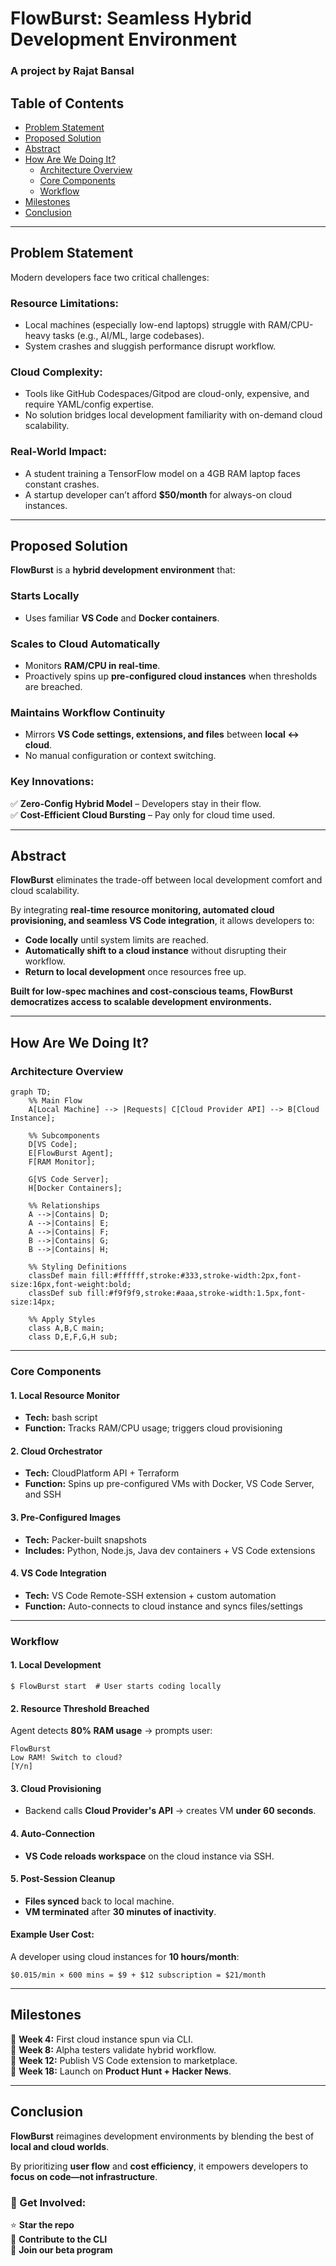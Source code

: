 # FlowBurst: Seamless Hybrid Development Environment  
### A project by Rajat Bansal  

## Table of Contents  
- [Problem Statement](#problem-statement)  
- [Proposed Solution](#proposed-solution)  
- [Abstract](#abstract)  
- [How Are We Doing It?](#how-are-we-doing-it)  
  - [Architecture Overview](#architecture-overview)  
  - [Core Components](#core-components)  
  - [Workflow](#workflow)  
- [Milestones](#milestones)  
- [Conclusion](#conclusion)  

---

## Problem Statement  
Modern developers face two critical challenges:  

### **Resource Limitations:**  
- Local machines (especially low-end laptops) struggle with RAM/CPU-heavy tasks (e.g., AI/ML, large codebases).  
- System crashes and sluggish performance disrupt workflow.  

### **Cloud Complexity:**  
- Tools like GitHub Codespaces/Gitpod are cloud-only, expensive, and require YAML/config expertise.  
- No solution bridges local development familiarity with on-demand cloud scalability.  

### **Real-World Impact:**  
- A student training a TensorFlow model on a 4GB RAM laptop faces constant crashes.  
- A startup developer can’t afford **$50/month** for always-on cloud instances.  

---

## Proposed Solution  
**FlowBurst** is a **hybrid development environment** that:  

### **Starts Locally**  
- Uses familiar **VS Code** and **Docker containers**.  

### **Scales to Cloud Automatically**  
- Monitors **RAM/CPU in real-time**.  
- Proactively spins up **pre-configured cloud instances** when thresholds are breached.  

### **Maintains Workflow Continuity**  
- Mirrors **VS Code settings, extensions, and files** between **local ↔ cloud**.  
- No manual configuration or context switching.  

### **Key Innovations:**  
✅ **Zero-Config Hybrid Model** – Developers stay in their flow.  
✅ **Cost-Efficient Cloud Bursting** – Pay only for cloud time used.  

---

## Abstract  
**FlowBurst** eliminates the trade-off between local development comfort and cloud scalability.  

By integrating **real-time resource monitoring, automated cloud provisioning, and seamless VS Code integration**, it allows developers to:  

- **Code locally** until system limits are reached.  
- **Automatically shift to a cloud instance** without disrupting their workflow.  
- **Return to local development** once resources free up.  

**Built for low-spec machines and cost-conscious teams, FlowBurst democratizes access to scalable development environments.**  

---

## How Are We Doing It?  

### **Architecture Overview**  

```mermaid
graph TD;
    %% Main Flow
    A[Local Machine] --> |Requests| C[Cloud Provider API] --> B[Cloud Instance];  

    %% Subcomponents
    D[VS Code];
    E[FlowBurst Agent];
    F[RAM Monitor];

    G[VS Code Server];
    H[Docker Containers];

    %% Relationships
    A -->|Contains| D;
    A -->|Contains| E;
    A -->|Contains| F;
    B -->|Contains| G;
    B -->|Contains| H;

    %% Styling Definitions
    classDef main fill:#ffffff,stroke:#333,stroke-width:2px,font-size:16px,font-weight:bold;
    classDef sub fill:#f9f9f9,stroke:#aaa,stroke-width:1.5px,font-size:14px;
    
    %% Apply Styles
    class A,B,C main;
    class D,E,F,G,H sub;
```


---

### **Core Components**  

#### **1. Local Resource Monitor**  
- **Tech:** bash script   
- **Function:** Tracks RAM/CPU usage; triggers cloud provisioning  

#### **2. Cloud Orchestrator**  
- **Tech:** CloudPlatform API + Terraform  
- **Function:** Spins up pre-configured VMs with Docker, VS Code Server, and SSH  

#### **3. Pre-Configured Images**  
- **Tech:** Packer-built snapshots  
- **Includes:** Python, Node.js, Java dev containers + VS Code extensions  

#### **4. VS Code Integration**  
- **Tech:** VS Code Remote-SSH extension + custom automation  
- **Function:** Auto-connects to cloud instance and syncs files/settings  

---

### **Workflow**  

#### **1. Local Development**  
```
$ FlowBurst start  # User starts coding locally
```

#### **2. Resource Threshold Breached**  
Agent detects **80% RAM usage** → prompts user:  
```
FlowBurst  
Low RAM! Switch to cloud?  
[Y/n]
```

#### **3. Cloud Provisioning**  
- Backend calls **Cloud Provider's API** → creates VM **under 60 seconds**.  

#### **4. Auto-Connection**  
- **VS Code reloads workspace** on the cloud instance via SSH.  

#### **5. Post-Session Cleanup**  
- **Files synced** back to local machine.  
- **VM terminated** after **30 minutes of inactivity**.  

#### **Example User Cost:**  
A developer using cloud instances for **10 hours/month**:  
```
$0.015/min × 600 mins = $9 + $12 subscription = $21/month
```

---

## Milestones  
📌 **Week 4:** First cloud instance spun via CLI.  
📌 **Week 8:** Alpha testers validate hybrid workflow.  
📌 **Week 12:** Publish VS Code extension to marketplace.  
📌 **Week 18:** Launch on **Product Hunt + Hacker News**.  

---

## Conclusion  
**FlowBurst** reimagines development environments by blending the best of **local and cloud worlds**.  

By prioritizing **user flow** and **cost efficiency**, it empowers developers to **focus on code—not infrastructure**.  

### 🚀 Get Involved:  
⭐ **Star the repo**  
🔧 **Contribute to the CLI**  
🚀 **Join our beta program**  
